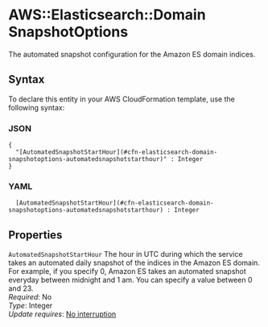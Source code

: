 # AWS::Elasticsearch::Domain SnapshotOptions<a name="aws-properties-elasticsearch-domain-snapshotoptions"></a>

The automated snapshot configuration for the Amazon ES domain indices\.

## Syntax<a name="aws-properties-elasticsearch-domain-snapshotoptions-syntax"></a>

To declare this entity in your AWS CloudFormation template, use the following syntax:

### JSON<a name="aws-properties-elasticsearch-domain-snapshotoptions-syntax.json"></a>

```
{
  "[AutomatedSnapshotStartHour](#cfn-elasticsearch-domain-snapshotoptions-automatedsnapshotstarthour)" : Integer
}
```

### YAML<a name="aws-properties-elasticsearch-domain-snapshotoptions-syntax.yaml"></a>

```
﻿  [AutomatedSnapshotStartHour](#cfn-elasticsearch-domain-snapshotoptions-automatedsnapshotstarthour) : Integer
```

## Properties<a name="aws-properties-elasticsearch-domain-snapshotoptions-properties"></a>

`AutomatedSnapshotStartHour`  <a name="cfn-elasticsearch-domain-snapshotoptions-automatedsnapshotstarthour"></a>
The hour in UTC during which the service takes an automated daily snapshot of the indices in the Amazon ES domain\. For example, if you specify 0, Amazon ES takes an automated snapshot everyday between midnight and 1 am\. You can specify a value between 0 and 23\.  
*Required*: No  
*Type*: Integer  
*Update requires*: [No interruption](https://docs.aws.amazon.com/AWSCloudFormation/latest/UserGuide/using-cfn-updating-stacks-update-behaviors.html#update-no-interrupt)